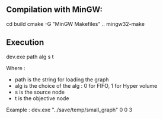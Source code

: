 ## Compilation with MinGW:

cd build
cmake -G "MinGW Makefiles" ..
mingw32-make

## Execution

dev.exe path alg s t

Where : 
- path is the string for loading the graph
- alg is the choice of the alg : 0 for FIFO, 1 for Hyper volume
- s is the source node
- t is the objective node

Example : dev.exe "../save/temp/small_graph" 0 0 3